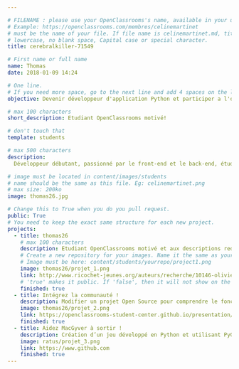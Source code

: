 ```yaml
---

# FILENAME : please use your OpenClassrooms's name, available in your url.
# Example: https://openclassrooms.com/membres/celinemartinet
# must be the name of your file. If file name is celinemartinet.md, title is celinemartinet.
# lowercase, no blank space, Capital case or special character.
title: cerebralkiller-71549

# First name or full name
name: Thomas
date: 2018-01-09 14:24

# One line.
# If you need more space, go to the next line and add 4 spaces on the left, as in 'description'.
objective: Devenir développeur d'application Python et participer a l'opensource!

# max 100 characters
short_description: Etudiant OpenClassrooms motivé!

# don't touch that
template: students

# max 500 characters
description:
  Développeur débutant, passionné par le front-end et le back-end, étudiant OpenClassrooms formation développeur d'application Python!

# image must be located in content/images/students
# name should be the same as this file. Eg: celinemartinet.png
# max size: 200ko
image: thomas26.jpg

# Change this to True when you do you pull request.
public: True
# You need to keep the exact same structure for each new project.
projects:
  - title: thomas26
    # max 100 characters
    description: Etudiant OpenClassrooms motivé et aux descriptions redondantes !.
    # Create a new repository for your images. Name it the same as your nickname and profile picture.
    # Image must be here: content/students/yourrepo/project1.png
    image: thomas26/projet_1.png
    link: http://www.ricochet-jeunes.org/auteurs/recherche/10146-olivier-vogel
    # 'true' makes it public. If 'false', then it will not show on the website.
    finished: true
  - title: Intégrez la communauté !
    description: Modifier un projet Open Source pour comprendre le fonctionnement de Git, de Github et des pull requests.
    image: thomas26/projet_2.png
    link: https://openclassrooms-student-center.github.io/presentation/students/ratus.html
    finished: true
  - title: Aidez MacGyver à sortir !
    description: Création d’un jeu développé en Python et utilisant PyGame.
    image: ratus/projet_3.png
    link: https://www.github.com
    finished: true
---
```

